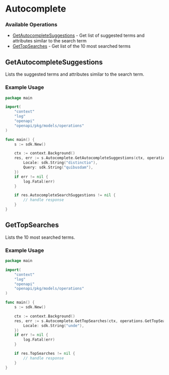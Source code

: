 # Autocomplete

### Available Operations

* [GetAutocompleteSuggestions](#getautocompletesuggestions) - Get list of suggested terms and attributes similar to the search term
* [GetTopSearches](#gettopsearches) - Get list of the 10 most searched terms

## GetAutocompleteSuggestions

Lists the suggested terms and attributes similar to the search term.

### Example Usage

```go
package main

import(
	"context"
	"log"
	"openapi"
	"openapi/pkg/models/operations"
)

func main() {
    s := sdk.New()

    ctx := context.Background()
    res, err := s.Autocomplete.GetAutocompleteSuggestions(ctx, operations.GetAutocompleteSuggestionsRequest{
        Locale: sdk.String("distinctio"),
        Query: sdk.String("quibusdam"),
    })
    if err != nil {
        log.Fatal(err)
    }

    if res.AutocompleteSearchSuggestions != nil {
        // handle response
    }
}
```

## GetTopSearches

Lists the 10 most searched terms.

### Example Usage

```go
package main

import(
	"context"
	"log"
	"openapi"
	"openapi/pkg/models/operations"
)

func main() {
    s := sdk.New()

    ctx := context.Background()
    res, err := s.Autocomplete.GetTopSearches(ctx, operations.GetTopSearchesRequest{
        Locale: sdk.String("unde"),
    })
    if err != nil {
        log.Fatal(err)
    }

    if res.TopSearches != nil {
        // handle response
    }
}
```

